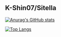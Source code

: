 ## K-Shin07/Sitella
[![Anurag's GitHub stats](https://github-readme-stats.vercel.app/api?username=k-shin07-sitella&count_private=true&theme=dark&show_icons=true&include_all_commits=true)](https://github.com/anuraghazra/github-readme-stats)

[![Top Langs](https://github-readme-stats.vercel.app/api/top-langs/?username=k-shin07-sitella&layout=compact&theme=dark)](https://github.com/anuraghazra/github-readme-stats)
